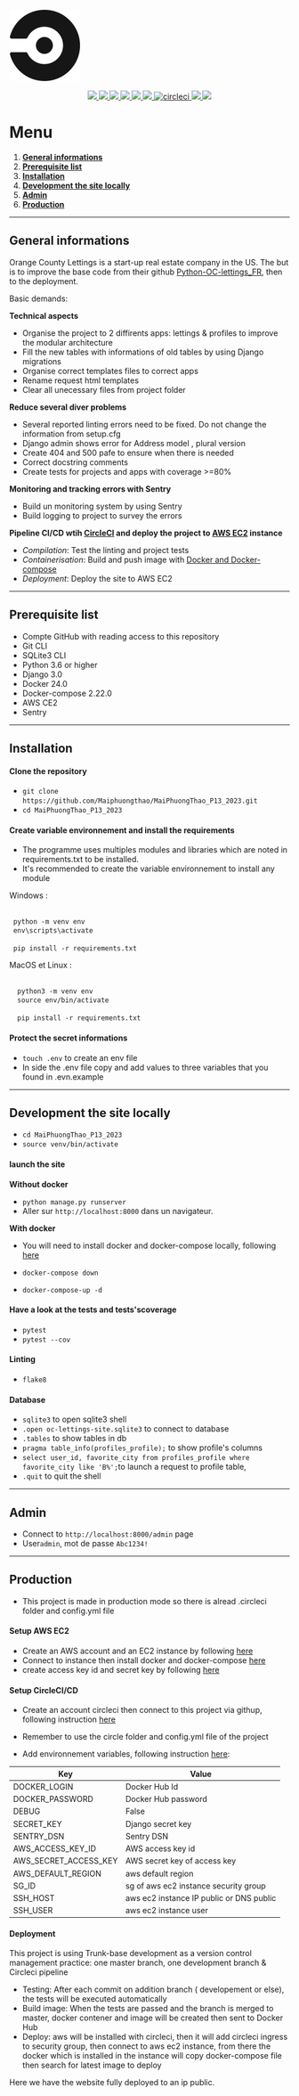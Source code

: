 ![](static/assets/img/circleci-icon.svg)
<p align="center">
  <a href="https://www.python.org/">
    <img src="https://skillicons.dev/icons?i=python" />
  </a>
  <a href="https://www.djangoproject.com/">
    <img src="https://skillicons.dev/icons?i=django" />
  </a>
  <a href="https://getbootstrap.com/">
    <img src="https://skillicons.dev/icons?i=bootstrap" />
  </a>
  <a href="https://www.w3schools.com/css/">
    <img src="https://skillicons.dev/icons?i=css" />
  </a>
  <a href="https://docs.sentry.io/">
    <img src="https://skillicons.dev/icons?i=sentry" />
  </a>
  <a href="https://www.docker.com/">
    <img src="https://skillicons.dev/icons?i=docker" />
  </a>
  <a href="https://circleci.com/docs/jobs-steps/">
    <img width="48" height="48" src="https://img.icons8.com/color/48/circleci.png" alt="circleci"/>
  </a>
  <a href="https://aws.amazon.com/fr/ec2/">
    <img src="https://skillicons.dev/icons?i=aws" />
  </a>
  <a href="https://www.sqlite.org/index.html">
    <img src="https://skillicons.dev/icons?i=sqlite" />
  </a> 
</p>



# Menu   
1. **[General informations](#general-informations)**
2. **[Prerequisite list](#list-of-prerequisites)**
3. **[Installation](#installation)**
4. **[Development the site locally](#launch-locally)**       
2. **[Admin](#admin)**   
3. **[Production](#production)**   


--------------------------------------------------------------------------------------------------------------------------------

<div id="general-informations"></div>

## General informations

Orange County Lettings is a start-up real estate company in the US.
The but is to improve the base code from their github [Python-OC-lettings_FR](https://github.com/OpenClassrooms-Student-Center/Python-OC-Lettings-FR), then to the deployment.

Basic demands:

__Technical aspects__

- Organise the project to 2 diffirents apps: lettings & profiles to improve the modular architecture
- Fill the new tables with informations of old tables by using Django migrations
- Organise correct templates files to correct apps 
- Rename request html templates
- Clear all unecessary files from project folder

__Reduce several diver problems__

- Several reported linting errors need to be fixed. Do not change the information from setup.cfg
- Django admin shows error for Address model , plural version
- Create 404 and 500 pafe to ensure when there is needed
- Correct docstring comments
- Create tests for projects and apps with coverage >=80%

__Monitoring and tracking errors with Sentry__

- Build un monitoring system by using Sentry
- Build logging to project to survey the errors

__Pipeline CI/CD wtih [CircleCI](https://circleci.com/docs/jobs-steps/) and deploy the project to [AWS EC2](https://aws.amazon.com/fr/ec2/) instance__

- *Compilation*: Test the linting and project tests
- *Containerisation*: Build and push image with [Docker and Docker-compose](https://skillicons.dev/icons?i=docker)
- *Deployment*: Deploy the site to AWS EC2

--------------------------------------------------------------------------------------------------------------------------------

<div id="list-of-prerequisites"></div>

## Prerequisite list

- Compte GitHub with reading access to this repository
- Git CLI
- SQLite3 CLI
- Python 3.6 or higher
- Django 3.0
- Docker 24.0
- Docker-compose 2.22.0
- AWS CE2
- Sentry

--------------------------------------------------------------------------------------------------------------------------------

<div id="installation"></div>

## Installation

#### Clone the repository

- `git clone https://github.com/Maiphuongthao/MaiPhuongThao_P13_2023.git`
- `cd MaiPhuongThao_P13_2023`

#### Create variable environnement and install the requirements

- The programme uses multiples modules and libraries which are noted in requirements.txt to be installed.
- It's recommended to create the variable environnement to install any module

Windows :

   ```
    
    python -m venv env 
    env\scripts\activate

    pip install -r requirements.txt

  ```

MacOS et Linux :

  ```
    
    python3 -m venv env 
    source env/bin/activate

    pip install -r requirements.txt

  ```

#### Protect the secret informations

- `touch .env` to create an env file
- In side the .env file copy and add values to three variables that you found in .evn.example

--------------------------------------------------------------------------------------------------------------------------------

<div id="launch-locally"></div>

## Development the site locally

- `cd MaiPhuongThao_P13_2023`
- `source venv/bin/activate`

#### launch the site

__Without docker__

- `python manage.py runserver`
- Aller sur `http://localhost:8000` dans un navigateur.

__With docker__

- You will need to install docker and docker-compose locally, following [here](https://www.docker.com/get-started/)

- `docker-compose down`
- `docker-compose-up -d`

#### Have a look at the tests and tests'scoverage

- `pytest`
- `pytest --cov`

#### Linting

- `flake8`

#### Database

- `sqlite3` to open sqlite3 shell
- `.open oc-lettings-site.sqlite3` to connect to database
- `.tables` to show tables in db 
- `pragma table_info(profiles_profile);` to show profile's columns 
- `select user_id, favorite_city from profiles_profile where favorite_city like 'B%';`to launch a request to profile table, 
- `.quit` to quit the shell

--------------------------------------------------------------------------------------------------------------------------------

<div id="installation"></div>

## Admin

- Connect to `http://localhost:8000/admin` page
- User`admin`, mot de passe `Abc1234!`

--------------------------------------------------------------------------------------------------------------------------------

<div id="installation"></div>

## Production

- This project is made in production mode so there is alread .circleci folder and config.yml file

#### Setup AWS EC2

- Create an AWS account and an EC2 instance by following [here](https://www.techtarget.com/searchcloudcomputing/tutorial/How-to-create-an-EC2-instance-from-AWS-Console)
- Connect to instance then install docker and docker-compose [here](https://www.learnitguide.net/2023/04/how-to-install-docker-on-ubuntu.html)
- create access key id and secret key by following [here](https://docs.aws.amazon.com/IAM/latest/UserGuide/id_credentials_access-keys.html)

#### Setup CircleCI/CD

- Create an account circleci then connect to this project via githup, following instruction [here](https://www.digitalocean.com/community/tutorials/how-to-automate-deployment-using-circleci-and-github-on-ubuntu-18-04)

- Remember to use the circle folder and config.yml file of the project
- Add environnement variables, following instruction [here](https://circleci.com/docs/set-environment-variable/):

| Key                | Value                         |
|---------------------|--------------------------------|
| DOCKER_LOGIN        | Docker Hub Id   |
| DOCKER_PASSWORD     | Docker Hub password  |
| DEBUG      | False       |
| SECRET_KEY          | Django secret key        |
| SENTRY_DSN          | Sentry DSN              |
| AWS_ACCESS_KEY_ID          | AWS access key id               |
| AWS_SECRET_ACCESS_KEY   | AWS secret key of access key               |
| AWS_DEFAULT_REGION  | aws default region        |
| SG_ID          | sg of aws ec2 instance security group                 |
| SSH_HOST          | aws ec2 instance IP public or DNS public      |
| SSH_USER          | aws ec2 instance user               |

#### Deployment

This project is using Trunk-base development as a version control management practice: one master branch, one development branch & Circleci pipeline

- Testing:  After each commit on addition branch ( developement or else), the tests will be executed automatically
- Build image: When the tests are passed and the branch is merged to master, docker contener and image will be created then sent to Docker Hub
- Deploy: aws will be installed with circleci, then it will add circleci ingress to security group, then connect to aws ec2 instance, from there the docker which is installed in the instance will copy docker-compose file then search for latest image to deploy

Here we have the website fully deployed to an ip public.